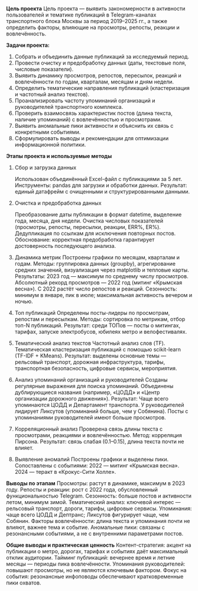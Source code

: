 **Цель проекта**
Цель проекта — выявить закономерности в активности пользователей и тематике публикаций в Telegram-каналах транспортного блока Москвы за период 2019–2025 гг., а также определить факторы, влияющие на просмотры, репосты, реакции и вовлечённость.

**Задачи проекта:**
1. Собрать и объединить данные публикаций за исследуемый период.
2. Провести очистку и предобработку данных (даты, текстовые поля, числовые показатели).
3. Выявить динамику просмотров, репостов, пересылок, реакций и вовлечённости по годам, кварталам, месяцам и дням недели.
4. Определить тематические направления публикаций (кластеризация и частотный анализ текстов).
5. Проанализировать частоту упоминаний организаций и руководителей транспортного комплекса.
6. Проверить взаимосвязь характеристик постов (длина текста, наличие упоминаний) с вовлечённостью и просмотрами.
7. Выявить аномальные пики активности и объяснить их связь с конкретными событиями.
8. Сформулировать выводы и рекомендации для оптимизации информационной политики.

**Этапы проекта и используемые методы**
1. Сбор и загрузка данных
   
   Использован объединённый Excel-файл с публикациями за 5 лет.
   Инструменты: pandas для загрузки и обработки данных.
   Результат: единый датафрейм с очищенными и структурированными данными.

3. Очистка и предобработка данных
   
   Преобразование даты публикации в формат datetime, выделение года, месяца, дня недели.
   Очистка числовых показателей (просмотры, репосты, пересылки, реакции, ERR%, ER%).
   Дедупликация по ссылкам для исключения повторных постов.
   Обоснование: корректная предобработка гарантирует достоверность последующего анализа.

5. Динамика метрик
   Построены графики по месяцам, кварталам и годам.
   Методы: группировка данных (groupby), агрегирование средних значений, визуализация через matplotlib и тепловые карты.
   Результаты:
        2023 год — максимум по среднему числу просмотров.
        Абсолютный рекорд просмотров — 2022 год (митинг «Крымская весна»).
        С 2022 растёт число репостов и реакций.
        Сезонность: минимум в январе, пик в июле; максимальная активность вечером и ночью.

7. Топ публикаций
   Определены посты-лидеры по просмотрам, репостам и пересылкам.
   Методы: сортировка по метрикам, отбор топ-N публикаций.
   Результат: среди ТОПов — посты о митингах, тарифах, запуске электробусов, юбилеях метро и велофестивалях.

9. Тематический анализ текстов
   Частотный анализ слов (TF).
   Тематическая кластеризация публикаций с помощью scikit-learn (TF-IDF + KMeans).
   Результат: выделены основные темы — рельсовый транспорт, дорожная инфраструктура, тарифы, транспортная безопасность, цифровые сервисы, мероприятия.

11. Анализ упоминаний организаций и руководителей
    Созданы регулярные выражения для поиска упоминаний.
    Объединены дублирующиеся названия (например, «ЦОДД» и «Центр организации дорожного движения»).
    Результат:
       Чаще всего упоминаются ЦОДД и Департамент транспорта.
       У руководителей лидирует Ликсутов (упоминаний больше, чем у Собянина).
       Посты с упоминаниями руководителей имеют больше просмотров.

13. Корреляционный анализ
    Проверена связь длины текста с просмотрами, реакциями и вовлечённостью.
    Метод: корреляция Пирсона.
    Результат: связь слабая (0.1–0.15), длина текста почти не влияет.

15. Выявление аномалий
    Построены графики и выделены пики.
    Сопоставлены с событиями:
        2022 — митинг «Крымская весна».
        2024 — теракт в «Крокус-Сити Холле».

**Выводы по этапам**
Просмотры: растут в динамике, максимум в 2023 году.
Репосты и реакции: рост с 2022 года, обусловленный функциональностью Telegram.
Сезонность: больше постов и активности летом, минимум зимой.
Тематический анализ: ключевой интерес — рельсовый транспорт, дороги, тарифы, цифровые сервисы.
Упоминания: чаще всего ЦОДД и Дептранс; Ликсутов фигурирует чаще, чем Собянин.
Факторы вовлечённости: длина текста и упоминания почти не влияют, важнее тема и событие.
Аномальные пики: связаны с резонансными событиями, а не с внутренними параметрами постов.

**Общие выводы и практическая ценность**
Контент-стратегия: акцент на публикации о метро, дорогах, тарифах и событиях даёт максимальный отклик аудитории.
Тайминг публикаций: вечернее время и летние месяцы — периоды пика вовлечённости.
Упоминания руководителей: повышают просмотры, но не являются ключевым фактором.
Фокус на события: резонансные инфоповоды обеспечивают кратковременные пики охватов.
